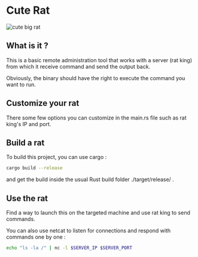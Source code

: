 # Cute Rat

![cute big rat](https://github.com/user-attachments/assets/713db525-79a2-459d-b71f-e13d04efeac4)

## What is it ?
 
This is a basic remote administration tool that works with a server (rat king) from which it receive command and send the output back.

Obviously, the binary should have the right to execute the command you want to run.

## Customize your rat

There some few options you can customize in the main.rs file such as rat king's IP and port.

## Build a rat

To build this project, you can use cargo : 

```sh
cargo build --release
```

and get the build inside the usual Rust build folder ./target/release/ .

## Use the rat

Find a way to launch this on the targeted machine and use rat king to send commands.

You can also use netcat to listen for connections and respond with commands one by one : 
```sh
echo "ls -la /" | nc -l $SERVER_IP $SERVER_PORT
```
